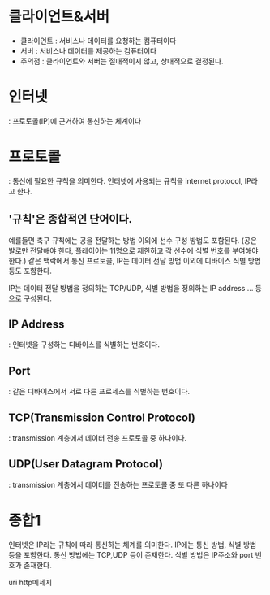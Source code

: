 # 클라이언트&서버

- 클라이언트 
  : 서비스나 데이터를 요청하는 컴퓨터이다
- 서버 
  : 서비스나 데이터를 제공하는 컴퓨터이다
- 주의점
  : 클라이언트와 서버는 절대적이지 않고, 상대적으로 결정된다. 
# 인터넷


  : 프로토콜(IP)에 근거하여 통신하는 체계이다
# 프로토콜

  : 통신에 필요한 규칙을 의미한다. 인터넷에 사용되는 규칙을 internet protocol, IP라고 한다.
## '규칙'은 종합적인 단어이다. 

  예를들면 축구 규칙에는 공을 전달하는 방법 이외에 선수 구성 방법도 포함된다.
  (공은 발로만 전달해야 한다, 플레이어는 11명으로 제한하고 각 선수에 식별 번호를 부여해야한다.)
  같은 맥락에서 통신 프로토콜, IP는 데이터 전달 방법 이외에 디바이스 식별 방법 등도 포함한다.
  
  IP는 데이터 전달 방법을 정의하는 TCP/UDP, 식별 방법을 정의하는 IP address ... 등으로 구성된다. 
## IP Address
: 인터넷을 구성하는 디바이스를 식별하는 번호이다.

## Port
: 같은 디바이스에서 서로 다른 프로세스를 식별하는 번호이다.

## TCP(Transmission Control Protocol)
: transmission 계층에서 데이터 전송 프로토콜 중 하나이다.

## UDP(User Datagram Protocol)
: transmission 계층에서 데이터를 전송하는 프로토콜 중 또 다른 하나이다

# 종합1

인터넷은 IP라는 규칙에 따라 통신하는 체계를 의미한다.
IP에는 통신 방법, 식별 방법 등을 포함한다.
통신 방법에는 TCP,UDP 등이 존재한다.
식별 방법은 IP주소와 port 번호가 존재한다.


uri
http메세지